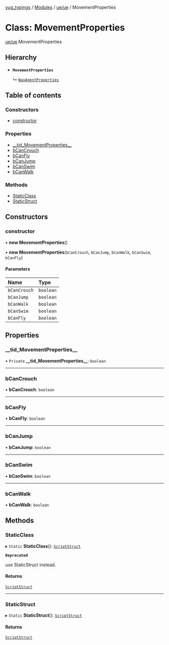[yug_typings](../README.md) / [Modules](../modules.md) / [ue/ue](../modules/ue_ue.md) / MovementProperties

# Class: MovementProperties

[ue/ue](../modules/ue_ue.md).MovementProperties

## Hierarchy

- **`MovementProperties`**

  ↳ [`NavAgentProperties`](ue_ue.NavAgentProperties.md)

## Table of contents

### Constructors

- [constructor](ue_ue.MovementProperties.md#constructor)

### Properties

- [\_\_tid\_MovementProperties\_\_](ue_ue.MovementProperties.md#__tid_movementproperties__)
- [bCanCrouch](ue_ue.MovementProperties.md#bcancrouch)
- [bCanFly](ue_ue.MovementProperties.md#bcanfly)
- [bCanJump](ue_ue.MovementProperties.md#bcanjump)
- [bCanSwim](ue_ue.MovementProperties.md#bcanswim)
- [bCanWalk](ue_ue.MovementProperties.md#bcanwalk)

### Methods

- [StaticClass](ue_ue.MovementProperties.md#staticclass)
- [StaticStruct](ue_ue.MovementProperties.md#staticstruct)

## Constructors

### constructor

• **new MovementProperties**()

• **new MovementProperties**(`bCanCrouch`, `bCanJump`, `bCanWalk`, `bCanSwim`, `bCanFly`)

#### Parameters

| Name | Type |
| :------ | :------ |
| `bCanCrouch` | `boolean` |
| `bCanJump` | `boolean` |
| `bCanWalk` | `boolean` |
| `bCanSwim` | `boolean` |
| `bCanFly` | `boolean` |

## Properties

### \_\_tid\_MovementProperties\_\_

• `Private` **\_\_tid\_MovementProperties\_\_**: `boolean`

___

### bCanCrouch

• **bCanCrouch**: `boolean`

___

### bCanFly

• **bCanFly**: `boolean`

___

### bCanJump

• **bCanJump**: `boolean`

___

### bCanSwim

• **bCanSwim**: `boolean`

___

### bCanWalk

• **bCanWalk**: `boolean`

## Methods

### StaticClass

▸ `Static` **StaticClass**(): [`ScriptStruct`](ue_ue.ScriptStruct.md)

**`Deprecated`**

use StaticStruct instead.

#### Returns

[`ScriptStruct`](ue_ue.ScriptStruct.md)

___

### StaticStruct

▸ `Static` **StaticStruct**(): [`ScriptStruct`](ue_ue.ScriptStruct.md)

#### Returns

[`ScriptStruct`](ue_ue.ScriptStruct.md)
